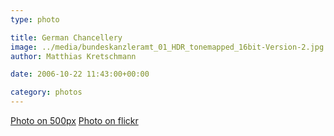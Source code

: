 ```yaml
---
type: photo

title: German Chancellery
image: ../media/bundeskanzleramt_01_HDR_tonemapped_16bit-Version-2.jpg
author: Matthias Kretschmann

date: 2006-10-22 11:43:00+00:00

category: photos
---
```


[Photo on 500px](http://500px.com/photo/5650652) [Photo on flickr](http://www.flickr.com/photos/krema/6967670015)
